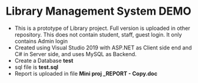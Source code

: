 # Library Management System DEMO
* This is a prototype of Library project. Full version is uploaded in other repository. This does not contain student, staff, guest login. It only contains Admin login
* Created using Visual Studio 2019 with ASP.NET as Client side end and C# in Server side, and uses MySQL as Backend.
* Create a Database **test**
* sql file is **test.sql** 
* Report is uploaded in file **Mini proj _REPORT - Copy.doc**
